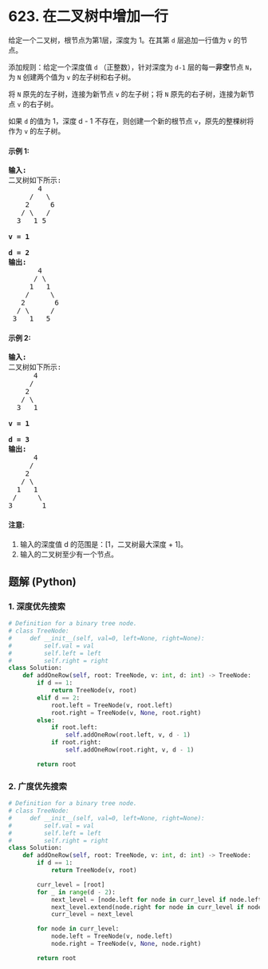 # 623. 在二叉树中增加一行
给定一个二叉树，根节点为第1层，深度为 1。在其第 ```d``` 层追加一行值为 ```v``` 的节点。

添加规则：给定一个深度值 ```d``` （正整数），针对深度为 ```d-1``` 层的每一**非空**节点 ```N```，为 ```N``` 创建两个值为 ```v``` 的左子树和右子树。

将 ```N``` 原先的左子树，连接为新节点 ```v``` 的左子树；将 ```N``` 原先的右子树，连接为新节点 ```v``` 的右子树。

如果 ```d``` 的值为 1，深度 d - 1 不存在，则创建一个新的根节点 ```v```，原先的整棵树将作为 ```v``` 的左子树。

#### 示例 1:
<pre>
<strong>输入:</strong>
二叉树如下所示:
       4
     /   \
    2     6
   / \   /
  3   1 5

<strong>v = 1</strong>

<strong>d = 2</strong>
<strong>输出:</strong>
       4
      / \
     1   1
    /     \
   2       6
  / \     /
 3   1   5
</pre>

#### 示例 2:
<pre>
<strong>输入:</strong>
二叉树如下所示:
      4
     /
    2
   / \
  3   1

<strong>v = 1</strong>

<strong>d = 3</strong>
<strong>输出:</strong>
      4
     /
    2
   / \
  1   1
 /     \
3       1
</pre>

#### 注意:
1. 输入的深度值 d 的范围是：[1，二叉树最大深度 + 1]。
2. 输入的二叉树至少有一个节点。

## 题解 (Python)

### 1. 深度优先搜索
```Python
# Definition for a binary tree node.
# class TreeNode:
#     def __init__(self, val=0, left=None, right=None):
#         self.val = val
#         self.left = left
#         self.right = right
class Solution:
    def addOneRow(self, root: TreeNode, v: int, d: int) -> TreeNode:
        if d == 1:
            return TreeNode(v, root)
        elif d == 2:
            root.left = TreeNode(v, root.left)
            root.right = TreeNode(v, None, root.right)
        else:
            if root.left:
                self.addOneRow(root.left, v, d - 1)
            if root.right:
                self.addOneRow(root.right, v, d - 1)

        return root
```

### 2. 广度优先搜索
```Python
# Definition for a binary tree node.
# class TreeNode:
#     def __init__(self, val=0, left=None, right=None):
#         self.val = val
#         self.left = left
#         self.right = right
class Solution:
    def addOneRow(self, root: TreeNode, v: int, d: int) -> TreeNode:
        if d == 1:
            return TreeNode(v, root)

        curr_level = [root]
        for _ in range(d - 2):
            next_level = [node.left for node in curr_level if node.left]
            next_level.extend(node.right for node in curr_level if node.right)
            curr_level = next_level

        for node in curr_level:
            node.left = TreeNode(v, node.left)
            node.right = TreeNode(v, None, node.right)

        return root
```
